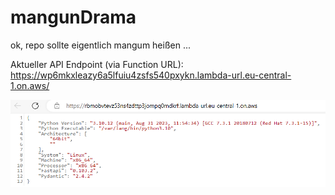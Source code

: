 # mangunDrama
ok, repo sollte eigentlich mangum heißen ...

Aktueller API Endpoint (via Function URL): https://wp6mkxleazy6a5lfuiu4zsfs540pxykn.lambda-url.eu-central-1.on.aws/

![Screen shot](screeny.png)
